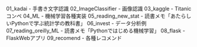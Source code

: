 
01_kadai - 手書き文字認識
02_ImageClassifier - 画像認識
03_kaggle - Titanicコンペ
04_ML - 機械学習各種実装
05_reading_new_stat - 読書メモ「あたらしいPythonで学ぶ統計学の教科書」
06_invest - データ分析例
07_reading_oreilly_ML - 読書メモ「Pythonではじめる機械学習」
08_flask - FlaskWebアプリ
09_recomend - 各種レコメンド
